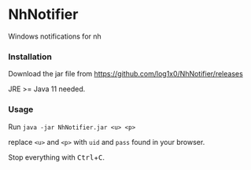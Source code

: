 # NhNotifier
Windows notifications for nh

### Installation

Download the jar file from https://github.com/log1x0/NhNotifier/releases

JRE >= Java 11 needed.

### Usage

Run `java -jar NhNotifier.jar <u> <p>`

replace `<u>` and `<p>` with `uid` and `pass` found in your browser.

Stop everything with <kbd>Ctrl</kbd>+<kbd>C</kbd>.
